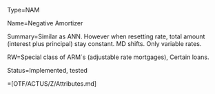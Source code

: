 Type=NAM

Name=Negative Amortizer

Summary=Similar as ANN. However when resetting rate, total amount (interest plus principal) stay constant. MD shifts. Only variable rates.

RW=Special class of ARM´s (adjustable rate mortgages), Certain loans.

Status=Implemented, tested

=[OTF/ACTUS/Z/Attributes.md]
